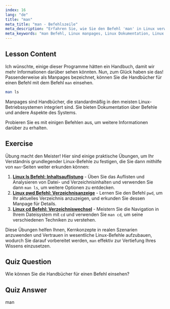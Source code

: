 ```yaml
---
index: 16
lang: "de"
title: "man"
meta_title: "man - Befehlszeile"
meta_description: "Erfahren Sie, wie Sie den Befehl 'man' in Linux verwenden, um auf Befehlshandbücher zuzugreifen. Entdecken Sie wichtige Linux-Dokumentation für Anfänger und verbessern Sie Ihre Befehlszeilenkenntnisse."
meta_keywords: "man Befehl, Linux manpages, Linux Dokumentation, Linux Tutorial, Befehlszeilenhandbuch, Linux für Anfänger"
---
```


## Lesson Content

Ich wünschte, einige dieser Programme hätten ein Handbuch, damit wir mehr Informationen darüber sehen könnten. Nun, zum Glück haben sie das! Passenderweise als Manpages bezeichnet, können Sie die Handbücher für einen Befehl mit dem Befehl `man` einsehen.

```bash
man ls
```

Manpages sind Handbücher, die standardmäßig in den meisten Linux-Betriebssystemen integriert sind. Sie bieten Dokumentation über Befehle und andere Aspekte des Systems.

Probieren Sie es mit einigen Befehlen aus, um weitere Informationen darüber zu erhalten.

## Exercise

Übung macht den Meister! Hier sind einige praktische Übungen, um Ihr Verständnis grundlegender Linux-Befehle zu festigen, die Sie dann mithilfe von `man`-Seiten weiter erkunden können:

1. **[Linux ls Befehl: Inhaltsauflistung](https://labex.io/de/labs/linux-linux-ls-command-content-listing-219205)** - Üben Sie das Auflisten und Analysieren von Datei- und Verzeichnisinhalten und verwenden Sie dann `man ls`, um weitere Optionen zu entdecken.
2. **[Linux pwd Befehl: Verzeichnisanzeige](https://labex.io/de/labs/linux-linux-pwd-command-directory-displaying-209734)** - Lernen Sie den Befehl `pwd`, um Ihr aktuelles Verzeichnis anzuzeigen, und erkunden Sie dessen Manpage für Details.
3. **[Linux cd Befehl: Verzeichniswechsel](https://labex.io/de/labs/linux-linux-cd-command-directory-changing-209733)** - Meistern Sie die Navigation in Ihrem Dateisystem mit `cd` und verwenden Sie `man cd`, um seine verschiedenen Techniken zu verstehen.

Diese Übungen helfen Ihnen, Kernkonzepte in realen Szenarien anzuwenden und Vertrauen in wesentliche Linux-Befehle aufzubauen, wodurch Sie darauf vorbereitet werden, `man` effektiv zur Vertiefung Ihres Wissens einzusetzen.

## Quiz Question

Wie können Sie die Handbücher für einen Befehl einsehen?

## Quiz Answer

man
